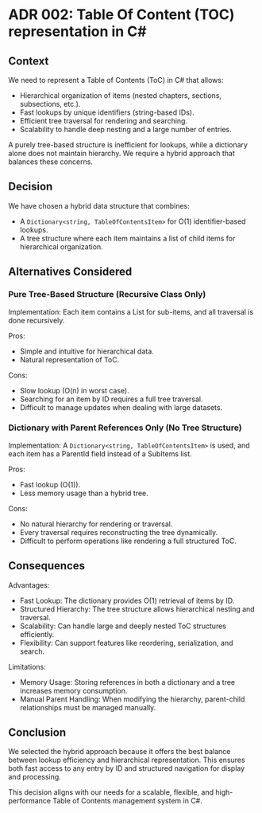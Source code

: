 # ADR 002: Table Of Content (TOC) representation in C#

## Context

We need to represent a Table of Contents (ToC) in C# that allows:
- Hierarchical organization of items (nested chapters, sections, subsections, etc.).
- Fast lookups by unique identifiers (string-based IDs).
- Efficient tree traversal for rendering and searching.
- Scalability to handle deep nesting and a large number of entries.

A purely tree-based structure is inefficient for lookups, while a dictionary alone does not maintain hierarchy.
We require a hybrid approach that balances these concerns.

## Decision

We have chosen a hybrid data structure that combines:
- A `Dictionary<string, TableOfContentsItem>` for O(1) identifier-based lookups.
- A tree structure where each item maintains a list of child items for hierarchical organization.



## Alternatives Considered

### Pure Tree-Based Structure (Recursive Class Only)

Implementation: Each item contains a List<TableOfContentsItem> for sub-items, and all traversal is done recursively.

Pros:
- Simple and intuitive for hierarchical data.
- Natural representation of ToC.

Cons:
- Slow lookup (O(n) in worst case).
- Searching for an item by ID requires a full tree traversal.
- Difficult to manage updates when dealing with large datasets.

### Dictionary with Parent References Only (No Tree Structure)

Implementation: A `Dictionary<string, TableOfContentsItem>` is used, and each item has a ParentId field instead
of a SubItems list.

Pros:
- Fast lookup (O(1)).
- Less memory usage than a hybrid tree.

Cons:
- No natural hierarchy for rendering or traversal.
- Every traversal requires reconstructing the tree dynamically.
- Difficult to perform operations like rendering a full structured ToC.

## Consequences

Advantages:
- Fast Lookup: The dictionary provides O(1) retrieval of items by ID.
- Structured Hierarchy: The tree structure allows hierarchical nesting and traversal.
- Scalability: Can handle large and deeply nested ToC structures efficiently.
- Flexibility: Can support features like reordering, serialization, and search.

Limitations:
- Memory Usage: Storing references in both a dictionary and a tree increases memory consumption.
- Manual Parent Handling: When modifying the hierarchy, parent-child relationships must be managed manually.

## Conclusion

We selected the hybrid approach because it offers the best balance between lookup efficiency and hierarchical
representation. This ensures both fast access to any entry by ID and structured navigation for display and processing.

This decision aligns with our needs for a scalable, flexible, and high-performance Table of Contents management system in C#.
